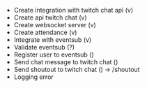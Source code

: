 - Create integration with twitch chat api (v)
- Create api twitch chat (v)
- Create websocket server (v)
- Create attendance (v)
- Integrate with eventsub (v)
- Validate eventsub (?)
- Register user to eventsub ()
- Send chat message to twitch chat ()
- Send shoutout to twitch chat () -> /shoutout
- Logging error